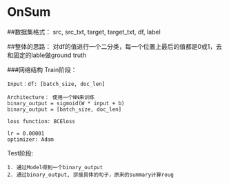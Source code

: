 # OnSum
##数据集格式：
src, src_txt, target, target_txt, df, label


##整体的思路：
对df的值进行一个二分类，每一个位置上最后的值都是0或1，去和固定的lable做ground truth

###网络结构
Train阶段：
```
Input：df: [batch_size, doc_len]

Architecture： 使用一个NN来训练
binary_output = sigmoid(W * input + b)
binary_output = [batch_size, doc_len]

loss function: BCEloss

lr = 0.00001
optimizer: Adam
```
Test阶段:
```
1. 通过Model得到一个binary_output
2. 通过binary_output, 拼接具体的句子，原来的summary计算roug
```

